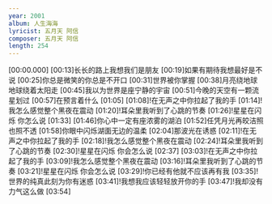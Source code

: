```yaml
---
year: 2001
album: 人生海海
lyricist: 五月天 阿信
composer: 五月天 阿信
length: 254
---
```

[00:00.000]
[00:13]长长的路上我想我们是朋友
[00:19]如果有期待我想最好是不说
[00:25]你总是微笑的你总是不开口
[00:31]世界被你掌握
[00:38]月亮绕地球地球绕着太阳走
[00:45]我以为世界是座宁静的宇宙
[00:51]今晚的天空有一颗流星划过
[00:57]在预言着什么
[01:05]
[01:08]!在无声之中你拉起了我的手
[01:14]!我怎么感觉整个黑夜在震动
[01:20]!耳朵里我听到了心跳的节奏
[01:26]!星星在闪烁 你怎么说
[01:33]
[01:46]你心中一定有座浓雾的湖泊
[01:52]任凭月光再皎洁照也照不透
[01:58]你眼中闪烁湖面无边的温柔
[02:04]那波光在诱惑
[02:11]!在无声之中你拉起了我的手
[02:18]!我怎么感觉整个黑夜在震动
[02:24]!耳朵里我听到了心跳的节奏
[02:30]!星星在闪烁 你会怎么说
[02:37]
[03:03]!在无声之中你拉起了我的手
[03:09]!我怎么感觉整个黑夜在震动
[03:16]!耳朵里我听到了心跳的节奏
[03:21]!星星在闪烁 你会怎么说
[03:29]!你已经有他就不应该再有我
[03:35]!世界的纯真此刻为你有迷惑
[03:41]!我想我应该轻轻放开你的手
[03:47]!我却没有力气这么做
[03:54]
